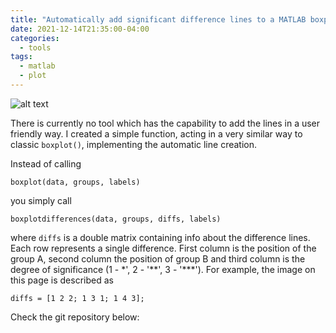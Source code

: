 ```yaml
---
title: "Automatically add significant difference lines to a MATLAB boxplot"
date: 2021-12-14T21:35:00-04:00
categories:
  - tools
tags:
  - matlab
  - plot
---
```


![alt text][boxplotpic]

There is currently no tool which has the capability to add the lines in a user friendly way. I created a simple function, acting in a very similar way to classic `boxplot()`, implementing the automatic line creation.

Instead of calling

```
boxplot(data, groups, labels)
```

you simply call

```
boxplotdifferences(data, groups, diffs, labels)
```

where `diffs` is a double matrix containing info about the difference lines. Each row represents a single difference. First column is the position of the group A, second column the position of group B and third column is the degree of significance (1 - \*', 2 - '\*\*', 3 - '\*\*\*'). For example, the image on this page is described as

```
diffs = [1 2 2; 1 3 1; 1 4 3];
```

Check the git repository below:

<div class="github-card" data-github="vojtaiii/Matlab_boxplot_groupdiff" data-width="400" data-height="" data-theme="default"></div>
<script src="//cdn.jsdelivr.net/github-cards/latest/widget.js"></script>

[boxplotpic]: https://github.com/vojtaiii/personal_site/blob/gh-pages/assets/images/matlab_boxplots/boxplot.png?raw=true
